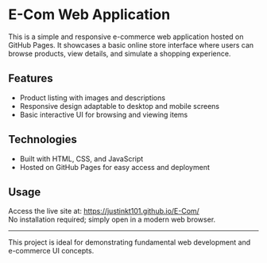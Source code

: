 # E-Com Web Application
This is a simple and responsive e-commerce web application hosted on GitHub Pages. It showcases a basic online store interface where users can browse products, view details, and simulate a shopping experience.

## Features
- Product listing with images and descriptions
- Responsive design adaptable to desktop and mobile screens
- Basic interactive UI for browsing and viewing items

## Technologies
- Built with HTML, CSS, and JavaScript
- Hosted on GitHub Pages for easy access and deployment

## Usage
Access the live site at: https://justinkt101.github.io/E-Com/  
No installation required; simply open in a modern web browser.

---

This project is ideal for demonstrating fundamental web development and e-commerce UI concepts.

